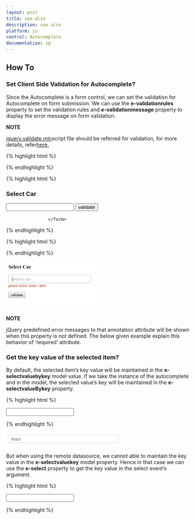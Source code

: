 ```yaml
---
layout: post
title: see-also
description: see also
platform: js
control: Autocomplete
documentation: ug
---
```



## How To

### Set Client Side Validation for Autocomplete?

Since the Autocomplete is a form control, we can set the validation for Autocomplete on form submission. We can use the **e-validationrules** property to set the validation rules and **e-validationmessage** property to display the error message on form validation.



**NOTE**

[jquery.validate.min](http://cdn.syncfusion.com/js/assets/external/jquery.validate.min.js)script file should be referred for validation, for more details, refer[here.](https://jqueryvalidation.org/documentation/)

{% highlight html %}


<!DOCTYPE html>
<html lang="en" ng-app="AutoCompleteApp">
<head>
    <title>Essential Studio for JavaScript : Angular JS Support for Autocomplete</title>
    <!-- Style sheet for default theme (flat azure) -->
    <link href="http://cdn.syncfusion.com/14.4.0.15/js/web/default-theme/ej.web.all.min.css" rel="stylesheet" />
    <!--Scripts-->
    <script src="http://cdn.syncfusion.com/js/assets/external/jquery-3.1.1.min.js" type="text/javascript"> </script>
    <script src="http://cdn.syncfusion.com/js/assets/external/jquery.validate.min.js" type="text/javascript"> </script>
    <script src="http://cdn.syncfusion.com/js/assets/external/angular.min.js"></script>
    <script type="text/javascript" src="http://cdn.syncfusion.com/14.4.0.15/js/web/ej.web.all.min.js "></script>
    <script src="http://cdn.syncfusion.com/14.4.0.15/js/common/ej.widget.angular.min.js"></script>
    <!--Add custom scripts here -->
</head>
<body ng-controller="AutocompleteCtrl">

</html>



{% endhighlight %}



{% highlight html %}


   <form id="form1">
                    <h3>Select Car</h3>
                            <input type="text" ej-autocomplete e-dataSource="dataList" e-multiSelectMode="multiselect" e-width="300" e-validationrules="validrules" e-validationmessage="validmessage" e-watermarktext="select a car" />
                        <input type="submit" value="validate" id="btn" />    

                    </form>


{% endhighlight %}



{% highlight html %}


<script type="text/javascript">
        $.validator.setDefaults({
            ignore: [],
            errorClass: 'e-validation-error',
            errorPlacement: function (error, element) {
                $(error).insertAfter(element.closest(".e-widget"));
            }
            // any other default options and/or rules
        });
        angular.module('AutoCompleteApp', ['ejangular'])
             .controller('AutocompleteCtrl', function ($scope) {                
                 $scope.dataList = carList;
                 $scope.validrules = {
                     required: true
                 };
                 $scope.validmessage = {
                     required: "please select some value"
                 }
             });
    </script>


{% endhighlight %}





![](how-to_images\set-client-side-validation-for-autocomplete_img1.png)

**NOTE**

jQuery predefined error messages to that annotation attribute will be shown when this property is not defined. The below given example explain this behavior of ‘required’ attribute.


### Get the key value of the selected item?



By default, the selected item’s key value will be maintained in the **e-selectvaluebykey** model value. If we take the instance of the autocomplete and in the model, the selected value’s key will be maintained in the **e-selectvalueBykey** property.


{% highlight html %}

  <input type="text" ej-autocomplete e-datasource="dataList" e-fields-key="key" e-fields-text="text" e-selectvaluebykey="keyvalue" e-width="30%" />



<script type="text/javascript">

         var countriesField = [

                { name: "Austria", index: "C1" },

                { name: "Australia", index: "C2" }, { name: "Antarctica", index: "C3" },

                { name: "Bangladesh", index: "C4" }, { name: "Belgium", index: "C5" },

                { name: "Brazil", index: "C6" },

                { name: "Canada", index: "C7" }, { name: "China", index: "C8" },

                { name: "Cuba", index: "C9" },

                { name: "Denmark", index: "C10" }, { name: "Dominica", index: "C11" },

                { name: "Europe", index: "C12" }, { name: "Egypt", index: "C13" },

                { name: "England", index: "C14" },

                { name: "India", index: "C15" }, { name: "Indonesia", index: "C16" }

                ];

        angular.module('AutoCompleteApp', ['ejangular'])

             .controller('AutocompleteCtrl', function ($scope) {                

                 $scope.dataList = countriesField;

                  $scope.key="index";

                 $scope.text="name";

                  $scope.keyvalue = "C6";

             });

    </script>
{% endhighlight %}




![](how-to_images\get-the-key-value-of-the-selected-item_img1.png)



But when using the remote datasource, we cannot able to maintain the key value in the **e-selectvaluekey** model property. Hence in that case we can use the **e-select** property to get the key value in the select event’s argument.

{% highlight html %}


<input type="text" ej-autocomplete e-datasource="dataList" e-query="query" e-fields-key="key" e-fields-text="text" e-select="onselect" e-width="205" />

<script type="text/javascript">
         var dataManger = ej.DataManager({              
                url: "http://mvc.syncfusion.com/Services/Northwnd.svc/"
                });              
                var query = ej.Query().from("Suppliers").select("SupplierID", "ContactName");
        angular.module('AutoCompleteApp', ['ejangular'])
             .controller('AutocompleteCtrl', function ($scope) {                
                 $scope.dataList = dataManger;
                 $scope.query=query;
                 $scope.key="SupplierID";
                 $scope.text="ContactName";
                $scope.onselect= function (args){
                         // Get the key here
                      mykey= args.key;

}
             });
    </script>





{% endhighlight %}